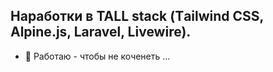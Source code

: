 ## Наработки в TALL stack (Тailwind CSS, Аlpine.js, Laravel, Livewire).

- 🔭 Работаю - чтобы не коченеть ...

